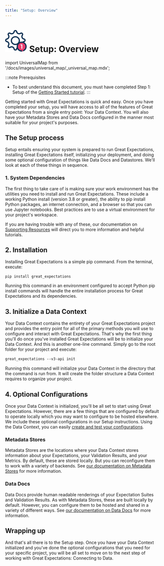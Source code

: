 ```yaml
---
title: "Setup: Overview"
---
```

# [![Setup Icon](../images/universal_map/Gear-active.png)](setup/overview.md) Setup: Overview 

import UniversalMap from '/docs/images/universal_map/_universal_map.mdx';

<!--Use 'inactive' or 'active' to indicate which Universal Map steps this term has a use case within.-->

<UniversalMap setup='active' connect='inactive' create='inactive' validate='inactive'/>

<!-- Only keep one of the 'To best understand this document' lines.  For processes like the Universal Map steps, use the first one.  For processes like the Architecture Reviews, use the second one. -->

:::note Prerequisites
- To best understand this document, you must have completed Step 1: Setup of the [Getting Started tutorial](../tutorials/getting_started/initialize_a_data_context.md).
:::
	
Getting started with Great Expectations is quick and easy.  Once you have completed your setup, you will have access to all of the features of Great Expectations from a single entry point: Your Data Context.  You will also have your Metadata Stores and Data Docs configured in the manner most suitable for your project's purposes.

## The Setup process

<!-- Brief outline of what the process entails. -->

Setup entails ensuring your system is prepared to run Great Expectations, installing Great Expectations itself, initializing your deployment, and doing some optional configuration of things like Data Docs and Datastores.  We'll look at each of these things in sequence.

<!-- The following subsections should be repeated as necessary.  They should give a high level map of the things that need to be done or optionally can be done in this process, preferably in the order that they should be addressed (assuming there is one). If the process crosses multiple steps of the Universal Map, use the <SetupHeader> <ConnectHeader> <CreateHeader> and <ValidateHeader> tags to indicate which Universal Map step the subsections fall under. -->

### 1. System Dependencies

The first thing to take care of is making sure your work environment has the utilities you need to install and run Great Expectations.  These include a working Python install (version 3.8 or greater), the ability to pip install Python packages, an internet connection, and a browser so that you can use Jupyter notebooks.  Best practices are to use a virtual environment for your project's workspace.

If you are having trouble with any of these, our documentation on [Supporting Resources](../reference/supporting_resources.md) will direct you to more information and helpful tutorials.

## 2. Installation

Installing Great Expectations is a simple pip command.  From the terminal, execute:

```markup title="Terminal command:"
pip install great_expectations
```

Running this command in an environment configured to accept Python pip install commands will handle the entire installation process for Great Expectations and its dependencies.

## 3. Initialize a Data Context

Your Data Context contains the entirety of your Great Expectations project and provides the entry point for all of the primary methods you will use to configure and interact with Great Expectations.  That's why the first thing you'll do once you've installed Great Expectations will be to initialize your Data Context.  And this is another one-line command.  Simply go to the root folder for your project and execute:

```markdown title="Terminal command:"
great_expectations --v3-api init
```

Running this command will initialize your Data Context in the directory that the command is run from.  It will create the folder structure a Data Context requires to organize your project.

## 4. Optional Configurations

Once your Data Context is initialized, you'll be all set to start using Great Expectations.  However, there are a few things that are configured by default to operate locally which you may want to configure to be hosted elsewhere.  We include these optional configurations in our Setup instructions.  Using the Data Context, you can easily [create and test your configurations](./core_concepts/testing_configurations.md).

### Metadata Stores

Metadata Stores are the locations where your Data Context stores information about your Expectations, your Validation Results, and your Metrics.  By default, these are stored locally.  But you can reconfigure them to work with a variety of backends.  See [our documentation on Metadata Stores](../terms/metadata_stores.md) for more information.

### Data Docs

Data Docs provide human readable renderings of your Expectation Suites and Validation Results.  As with Metadata Stores, these are built locally by default.  However, you can configure them to be hosted and shared in a variety of different ways.  See [our documentation on Data Docs](../terms/data_docs.md) for more information.

## Wrapping up

<!-- This section is essentially a victory lap.  It should reiterate what they have accomplished/are now capable of doing.  If there is a next process (such as the universal map steps) this should state that the reader is now ready to move on to it. -->

And that's all there is to the Setup step.  Once you have your Data Context initialized and you've done the optional configurations that you need for your specific project, you will be all set to move on to the next step of working with Great Expectations: Connecting to Data.